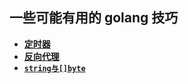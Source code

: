 ## 一些可能有用的 golang 技巧
- **[定时器](./ticker.md)**
- **[反向代理](./reverse.md)**
- **[`string与[]byte`](./string-byte-exchange.md)**